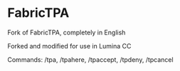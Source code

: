 # FabricTPA

Fork of FabricTPA, completely in English

Forked and modified for use in Lumina CC

Commands: /tpa, /tpahere, /tpaccept, /tpdeny, /tpcancel
